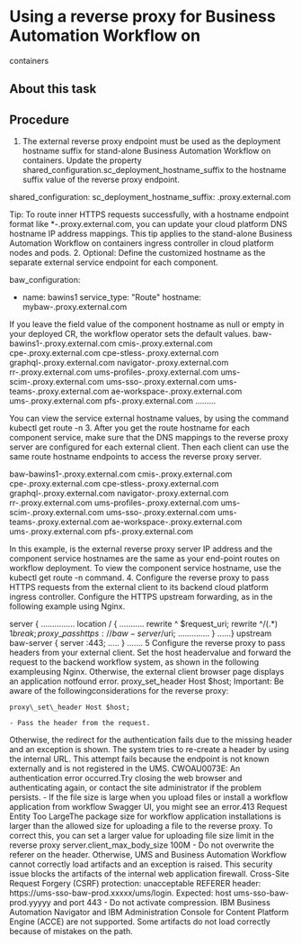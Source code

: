 # Using a reverse proxy for Business Automation Workflow on
containers

## About this task

## Procedure

1. The external reverse proxy endpoint must be used as the deployment hostname suffix for
stand-alone Business Automation Workflow
on containers. Update the property
shared\_configuration.sc\_deployment\_hostname\_suffix to the hostname suffix value of
the reverse proxy endpoint.

shared\_configuration:
   sc\_deployment\_hostname\_suffix: <namespace>.proxy.external.com 

Tip: To route inner HTTPS requests successfully, with a hostname
endpoint format like *-<namespace>.proxy.external.com, you can update your cloud
platform DNS hostname IP address mappings. This tip applies to the stand-alone Business Automation Workflow on containers
ingress controller in cloud platform nodes and pods.
2. Optional: 
Define the customized hostname as the separate external service endpoint for each
component.

baw\_configuration:
  - name: bawins1
    service\_type: "Route" 
    hostname: mybaw-<namespace>.proxy.external.com

If you leave the field value of the component hostname as null or empty in your deployed CR, the
workflow operator sets the default values.
baw-bawins1-<namespace>.proxy.external.com
     cmis-<namespace>.proxy.external.com
     cpe-<namespace>.proxy.external.com
     cpe-stless-<namespace>.proxy.external.com
     graphql-<namespace>.proxy.external.com
     navigator-<namespace>.proxy.external.com
     rr-<namespace>.proxy.external.com
     ums-profiles-<namespace>.proxy.external.com
     ums-scim-<namespace>.proxy.external.com
     ums-sso-<namespace>.proxy.external.com
     ums-teams-<namespace>.proxy.external.com
     ae-workspace-<namespace>.proxy.external.com
     ums-<namespace>.proxy.external.com
     pfs-<namespace>.proxy.external.com
     ………

You can view the service external hostname values, by using the command kubectl get
route -n <workflow namespace>
3. After you get the route hostname for each component service, make sure that the DNS mappings to
the reverse proxy server are configured for each external client. Then each client can use the same
route hostname endpoints to access the reverse proxy server.

<Reverse Proxy IP Address>        baw-bawins1-<namespace>.proxy.external.com
<Reverse Proxy IP Address>        cmis-<namespace>.proxy.external.com
<Reverse Proxy IP Address>        cpe-<namespace>.proxy.external.com
<Reverse Proxy IP Address>        cpe-stless-<namespace>.proxy.external.com
<Reverse Proxy IP Address>        graphql-<namespace>.proxy.external.com
<Reverse Proxy IP Address>        navigator-<namespace>.proxy.external.com
<Reverse Proxy IP Address>        rr-<namespace>.proxy.external.com
<Reverse Proxy IP Address>        ums-profiles-<namespace>.proxy.external.com
<Reverse Proxy IP Address>        ums-scim-<namespace>.proxy.external.com
<Reverse Proxy IP Address>        ums-sso-<namespace>.proxy.external.com
<Reverse Proxy IP Address>        ums-teams-<namespace>.proxy.external.com
<Reverse Proxy IP Address>        ae-workspace-<namespace>.proxy.external.com
<Reverse Proxy IP Address>        ums-<namespace>.proxy.external.com
<Reverse Proxy IP Address>        pfs-<namespace>.proxy.external.com

In this example, <Reverse Proxy IP Address> is the external reverse proxy
server IP address and the component service hostnames are the same as your end-point routes on
workflow deployment. To view the component service hostname, use the kubectl get route -n
<your namespace> command.
4. Configure the reverse proxy to pass HTTPS requests from the external client to its backend
cloud platform ingress controller. Configure the HTTPS upstream forwarding, as in the following
example using Nginx.

server {
……………
location / {
………..
        rewrite ^ $request\_uri;
        rewrite ^/(.*) $1 break;
            proxy\_pass https://baw-server/$uri;
………….. }
……}
upstream baw-server {
      server <cloud platform ingress controller IP Address>:443;
      …..
}
           …….
5 Configure the reverse proxy to pass headers from your external client. Set the host headervalue and forward the request to the backend workflow system, as shown in the following exampleusing Nginx. Otherwise, the external client browser page displays an application notfound error. proxy\_set\_header Host $host; Important: Be aware of the followingconsiderations for the reverse proxy:

```
proxy\_set\_header Host $host;
```

    - Pass the header from the request. 
Otherwise, the redirect for the authentication fails due to the missing header and an exception
is shown. The system tries to re-create a header by using the internal URL. This attempt fails
because the endpoint is not known externally and is not registered in the UMS.
CWOAU0073E: An authentication error occurred.Try closing the web browser and authenticating again, or contact the site administrator if the problem persists.
    - If the file size is large when you upload files or install a workflow application from workflow
Swagger UI, you might see an
error.413 Request Entity Too LargeThe package
size for workflow application installations is larger than the allowed size for uploading a file to
the reverse proxy. To correct this, you can set a larger value for uploading file size limit in the
reverse proxy
server.client\_max\_body\_size 100M
    - Do not overwrite the referer on the header. 
Otherwise, UMS and Business Automation Workflow cannot correctly
load artifacts and an exception is raised. This security issue blocks the artifacts of the internal
web application firewall.
Cross-Site Request Forgery (CSRF) protection: unacceptable REFERER header: https:\/\/ums-sso-baw-prod.xxxxx\/ums\/login. Expected: host ums-sso-baw-prod.yyyyy and port 443
    - Do not activate compression.
IBM Business Automation
Navigator and IBM Administration Console for
Content Platform Engine (ACCE) are not
supported. Some artifacts do not load correctly because of mistakes on the path.